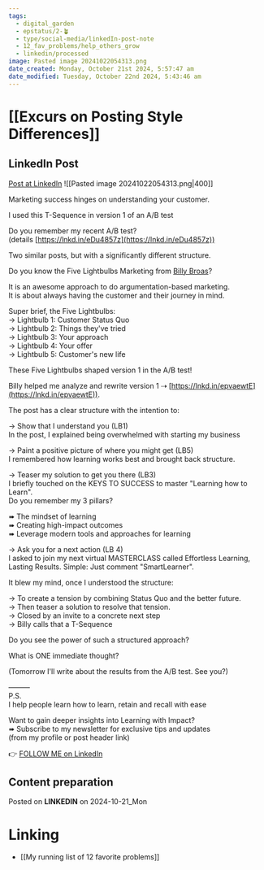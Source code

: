 ```yaml
---
tags:
  - digital_garden
  - epstatus/2-🪴
  - type/social-media/linkedIn-post-note
  - 12_fav_problems/help_others_grow
  - linkedin/processed
image: Pasted image 20241022054313.png
date_created: Monday, October 21st 2024, 5:57:47 am
date_modified: Tuesday, October 22nd 2024, 5:43:46 am
---
```

# [[Excurs on Posting Style Differences]]
## LinkedIn Post
[Post at LinkedIn](https://www.linkedin.com/posts/sebastiankamilli_marketing-success-hinges-on-understanding-activity-7254008516892323840-iRsP?utm_source=share&utm_medium=member_desktop)
![[Pasted image 20241022054313.png|400]]  

Marketing success hinges on understanding your customer.  
  
I used this T-Sequence in version 1 of an A/B test  
  
Do you remember my recent A/B test?  
(details [https://lnkd.in/eDu4857z](https://lnkd.in/eDu4857z))  
  
Two similar posts, but with a significantly different structure.  
  
Do you know the Five Lightbulbs Marketing from [Billy Broas](https://www.linkedin.com/in/billybroas/)?  
  
It is an awesome approach to do argumentation-based marketing.  
It is about always having the customer and their journey in mind.  
  
Super brief, the Five Lightbulbs:  
→ Lightbulb 1: Customer Status Quo  
→ Lightbulb 2: Things they've tried  
→ Lightbulb 3: Your approach  
→ Lightbulb 4: Your offer  
→ Lightbulb 5: Customer's new life  
  
These Five Lightbulbs shaped version 1 in the A/B test!  
  
Billy helped me analyze and rewrite version 1 ⇢ [https://lnkd.in/epvaewtE](https://lnkd.in/epvaewtE)).  
  
  
The post has a clear structure with the intention to:  
  
→ Show that I understand you (LB1)  
In the post, I explained being overwhelmed with starting my business  
  
→ Paint a positive picture of where you might get (LB5)  
I remembered how learning works best and brought back structure.  
  
→ Teaser my solution to get you there (LB3)  
I briefly touched on the KEYS TO SUCCESS to master "Learning how to Learn".  
Do you remember my 3 pillars?  
  
➠ The mindset of learning  
➠ Creating high-impact outcomes  
➠ Leverage modern tools and approaches for learning  
  
→ Ask you for a next action (LB 4)  
I asked to join my next virtual MASTERCLASS called Effortless Learning, Lasting Results. Simple: Just comment "SmartLearner".  
  
It blew my mind, once I understood the structure:  
  
→ To create a tension by combining Status Quo and the better future.  
→ Then teaser a solution to resolve that tension.  
→ Closed by an invite to a concrete next step  
→ Billy calls that a T-Sequence  
  
Do you see the power of such a structured approach?  
  
What is ONE immediate thought?  
  
  
(Tomorrow I'll write about the results from the A/B test. See you?)  
  
———  
P.S.  
I help people learn how to learn, retain and recall with ease  
  
Want to gain deeper insights into Learning with Impact?  
➠ Subscribe to my newsletter for exclusive tips and updates  
(from my profile or post header link)

👉 [FOLLOW ME on LinkedIn](https://www.linkedin.com/comm/mynetwork/discovery-see-all?usecase=PEOPLE_FOLLOWS&followMember=sebastiankamilli)

## Content preparation



Posted on **LINKEDIN** on 2024-10-21_Mon
# Linking
+ [[My running list of 12 favorite problems]]